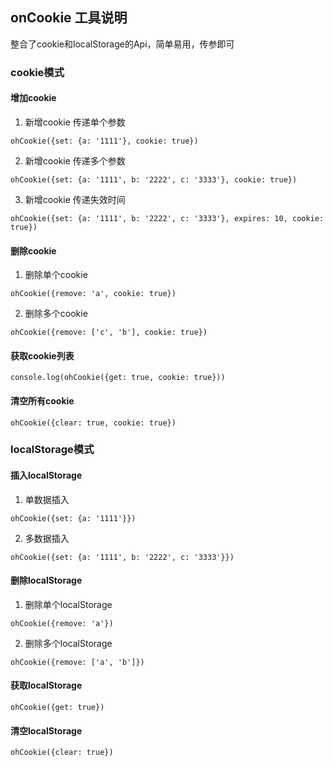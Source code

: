## onCookie 工具说明

整合了cookie和localStorage的Api，简单易用，传参即可

### cookie模式

#### 增加cookie

1. 新增cookie 传递单个参数

```
ohCookie({set: {a: '1111'}, cookie: true})
```

2. 新增cookie 传递多个参数

```
ohCookie({set: {a: '1111', b: '2222', c: '3333'}, cookie: true})
```

3. 新增cookie 传递失效时间

```
ohCookie({set: {a: '1111', b: '2222', c: '3333'}, expires: 10, cookie: true})
```

#### 删除cookie

1. 删除单个cookie

```
ohCookie({remove: 'a', cookie: true})
```

2. 删除多个cookie

```
ohCookie({remove: ['c', 'b'], cookie: true})
```

#### 获取cookie列表

```
console.log(ohCookie({get: true, cookie: true}))
```

#### 清空所有cookie

```
ohCookie({clear: true, cookie: true})
```


### localStorage模式

#### 插入localStorage

1. 单数据插入

```
ohCookie({set: {a: '1111'}})
```

2. 多数据插入

```
ohCookie({set: {a: '1111', b: '2222', c: '3333'}})
```

#### 删除localStorage

1. 删除单个localStorage

```
ohCookie({remove: 'a'})
```

2. 删除多个localStorage

```
ohCookie({remove: ['a', 'b']})
```

#### 获取localStorage

```
ohCookie({get: true})
```


#### 清空localStorage

```
ohCookie({clear: true})
```
